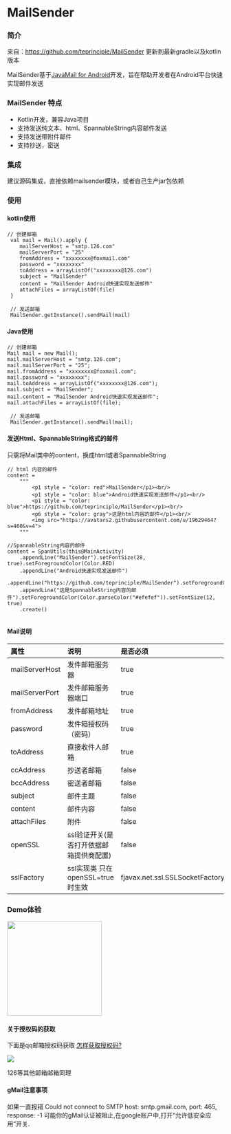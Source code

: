 # MailSender

### 简介

来自：https://github.com/teprinciple/MailSender
更新到最新gradle以及kotlin版本

MailSender基于[JavaMail for Android](https://javaee.github.io/javamail/Android)开发，旨在帮助开发者在Android平台快速实现邮件发送

### MailSender 特点

* Kotlin开发，兼容Java项目
* 支持发送纯文本、html、SpannableString内容邮件发送
* 支持发送带附件邮件
* 支持抄送，密送

### 集成

建议源码集成，直接依赖mailsender模块，或者自己生产jar包依赖

### 使用

#### kotlin使用

```
// 创建邮箱
 val mail = Mail().apply {
    mailServerHost = "smtp.126.com"
    mailServerPort = "25"
    fromAddress = "xxxxxxxx@foxmail.com"
    password = "xxxxxxxx"
    toAddress = arrayListOf("xxxxxxxx@126.com")
    subject = "MailSender"
    content = "MailSender Android快速实现发送邮件"
    attachFiles = arrayListOf(file)
 }
 
 // 发送邮箱
 MailSender.getInstance().sendMail(mail)
```

#### Java使用

```
// 创建邮箱
Mail mail = new Mail();
mail.mailServerHost = "smtp.126.com";
mail.mailServerPort = "25";
mail.fromAddress = "xxxxxxxx@foxmail.com";
mail.password = "xxxxxxxx";
mail.toAddress = arrayListOf("xxxxxxxx@126.com");
mail.subject = "MailSender";
mail.content = "MailSender Android快速实现发送邮件";
mail.attachFiles = arrayListOf(file);

 // 发送邮箱
 MailSender.getInstance().sendMail(mail);
```

#### 发送Html、SpannableString格式的邮件

只需将Mail类中的content，换成html或者SpannableString

```
// html 内容的邮件
content = 
    """
        <p1 style = "color: red">MailSender</p1><br/>
        <p1 style = "color: blue">Android快速实现发送邮件</p1><br/>
        <p1 style = "color: blue">https://github.com/teprinciple/MailSender</p1><br/>
        <p6 style = "color: gray">这是html内容的邮件</p1><br/>
        <img src="https://avatars2.githubusercontent.com/u/19629464?s=460&v=4">
    """
    
//SpannableString内容的邮件
content = SpanUtils(this@MainActivity)
    .appendLine("MailSender").setFontSize(28, true).setForegroundColor(Color.RED)
    .appendLine("Android快速实现发送邮件")
    .appendLine("https://github.com/teprinciple/MailSender").setForegroundColor(Color.BLUE)
    .appendLine("这是SpannableString内容的邮件").setForegroundColor(Color.parseColor("#efefef")).setFontSize(12, true)
    .create()    
    
```

#### Mail说明

| 属性             | 说明                        | 是否必须                            |
|:---------------|:--------------------------|:--------------------------------|
| mailServerHost | 发件邮箱服务器                   | true                            |
| mailServerPort | 发件邮箱服务器端口                 | true                            |
| fromAddress    | 发件邮箱地址                    | true                            |
| password       | 发件箱授权码（密码）                | true                            |
| toAddress      | 直接收件人邮箱                   | true                            |
| ccAddress      | 抄送者邮箱                     | false                           |
| bccAddress     | 密送者邮箱                     | false                           |
| subject        | 邮件主题                      | false                           |
| content        | 邮件内容                      | false                           |
| attachFiles    | 附件                        | false                           |
| openSSL        | ssl验证开关(是否打开依据邮箱提供商配置)    | false                           |
| sslFactory     | ssl实现类  只在openSSL=true时生效 | fjavax.net.ssl.SSLSocketFactory |

### Demo体验

<img src="https://github.com/teprinciple/MailSender/blob/master/img/demo.png" width="220">

#### 关于授权码的获取

下面是qq邮箱授权码获取
[怎样获取授权码?](https://service.mail.qq.com/cgi-bin/help?subtype=1&&id=28&&no=1001256)

![](http://upload-images.jianshu.io/upload_images/2368611-58043f5d5d0b6137.png?imageMogr2/auto-orient/strip%7CimageView2/2/w/1240)

126等其他邮箱邮箱同理

#### gMail注意事项

如果一直报错 Could not connect to SMTP host: smtp.gmail.com, port: 465, response: -1
可能你的gMail认证被阻止,在google账户中,打开“允许低安全应用”开关.


